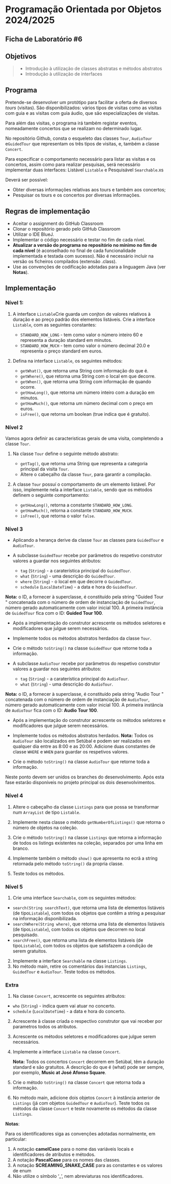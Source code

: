 # Programação  Orientada por Objetos 2024/2025

## Ficha de Laboratório #6

## Objetivos

> - Introdução à utilização de classes abstratas e métodos abstratos
> - Introdução à utilização de interfaces

## Programa

Pretende-se desenvolver um protótipo para facilitar a oferta de diversos _tours_ (visitas). São disponibilizados: vários tipos de visitas como as visitas com guia e as visitas com guia áudio, que são especializações de visitas.

Para além das visitas, o programa irá também registar eventos, nomeadamente  concertos que se realizam no determinado lugar. 

No repositório Github, consta o esqueleto das classes `Tour`, `AudioTour` e`GuidedTour` que representam os três tipos de visitas, e, também a classe `Concert`.

Para especificar o comportamento necessário para listar as visitas e os concertos,  assim como para realizar pesquisas, será necessário implementar duas interfaces: Listável `Listable` e Pesquisável `Searchable`.xs

Deverá ser possível:

- Obter diversas informações relativas aos tours e também aos concertos;
- Pesquisar os tours e os concertos por diversas informações.

## Regras de implementação

- Aceitar o assignment do GitHub Classroom
- Clonar o repositório gerado pelo GitHub Classroom
- Utilizar o IDE BlueJ.
- Implementar o código necessário e testar no fim de cada nível.
- **Atualizar a versão do programa no repositório no mínimo no fim de cada nível** (é aconselhado no final de cada funcionalidade implementada e testada com sucesso). Não é necessário incluir na versão os ficheiros compilados (extensão .class).
- Use as convenções de codificação adotadas para a linguagem Java (ver **Notas**).

## Implementação

### Nível 1:

1. A interface `Listable`Crie guarda um conjton de valores relativos à duração e ao preço padrão dos elementos listáveis. Crie a interface `Listable`, com as seguintes constantes:

   - `STANDARD_HOW_LONG` - tem como valor o número inteiro 60 e representa a duração standard em minutos.
   - `STANDARD_HOW_MUCH` - tem como valor o número decimal 20.0 e representa o preço standard em euros.
2. Defina na interface `Listable`, os seguintes métodos:

   - `getWhat()`, que retorna uma String com informação do que é.
   - `getWhere()`, que retorna uma String com o local em que decorre.
   - `getWhen()`, que retorna uma String com informação de quando ocorre.
   - `getHowLong()`, que retorna um número inteiro com a duração em minutos.
   - `getHowMuch()`, que retorna um número decimal com o preço em euros.
   - `isFree()`, que retorna um boolean (true indica que é gratuito).

### Nível 2

Vamos agora definir as caracteristicas gerais de uma visita, completendo a classe  `Tour`.

1. Na classe `Tour` define o seguinte método abstrato:

   - `getTag()`, que retorna uma String que representa a categoria principal da visita `Tour`.
   - Altere o cabeçalho da classe `Tour`, para garantir a compilação.

4. A classe `Tour` possuí o comportamento de um elemento listável. Por isso, implemente nela a interface  `Listable`, sendo que os métodos definem o seguinte comportamento:

   - `getHowLong()`, retorna a constante `STANDARD_HOW_LONG`.
   - `getHowMuch()`, retorna a constante `STANDARD_HOW_MUCH`.
   - `isFree()`, que retorna o valor `false`.

### Nível 3

- Aplicando a herança derive da classe `Tour` as classes para `GuidedTour` e `AudioTour`.

- A subclasse `GuidedTour` recebe por parâmetros do respetivo construtor valores a guardar nos seguintes atributos:
  - `tag` (`String`) - a caraterística principal do `GuidedTour`.
  - `what` (`String`) - uma descrição do `GuidedTour`.
  - `where` (`String`) - o local em que decorre o `GuidedTour`.
  - `schedule` (`LocalDateTime`) - a data e hora do `GuidedTour`.

**Nota:** o ID, a fornecer à superclasse, é constituído pela string "Guided Tour " concatenada com o número de ordem de instanciação de `GuidedTour`, número gerado automaticamente com valor inicial 100. A primeira instância de `GuidedTour` fica com o ID: **Guided Tour 100**.

- Após a implementação do construtor acrescente os métodos seletores e modificadores que julgue serem necessários.

- Implemente todos os métodos abstratos herdados da classe `Tour`.

- Crie o método `toString()` na classe `GuidedTour` que retorne toda a informação.

- A subclasse `AudioTour` recebe por parâmetros do respetivo construtor valores a guardar nos seguintes atributos:
  - `tag` (`String`) - a caraterística principal do `AudioTour`.
  - `what` (`String`) - uma descrição do `AudioTour`.

**Nota:** o ID, a fornecer à superclasse, é constituído pela string "Audio Tour " concatenada com o número de ordem de instanciação de `AudioTour`, número gerado automaticamente com valor inicial 100. A primeira instância de `AudioTour` fica com o ID: **Audio Tour 100**.

- Após a implementação do construtor acrescente os métodos seletores e modificadores que julgue serem necessários.

- Implemente todos os métodos abstratos herdados.
  **Nota:** Todos os `AudioTour` são localizados em Setúbal e podem ser realizados em qualquer dia entre as 8:00 e as 20:00. Adicione duas constantes de classe `WHERE` e `WHEN` para guardar os respetivos valores.

- Crie o método `toString()` na classe `AudioTour` que retorne toda a informação.

Neste ponto devem ser unidos os branches do desenvolvimento. Após esta fase estarão disponíveis no projeto principal os dois desenvolvimentos.

### Nível 4

1. Altere o cabeçalho  da classe `Listings` para que possa se transformar num `ArrayList` de tipo `Listable`.
2. Implemente nesta classe o método `getNumberOfListings()` que retorna o número de objetos na coleção.
3. Crie o método `toString()` na classe `Listings` que retorna a informação de todos os listings existentes na coleção, separados por uma linha em branco. 
4. Implemente também o método `show()` que apresenta no ecrã a string retornada pelo método `toString()` da propria classe.

5. Teste todos os métodos.

### Nível 5

1. Crie uma interface `Searchable`, com os seguintes métodos:

- `search(String searchText)`, que retorna uma lista de elementos listáveis (de tipo`Listable`), com todos os objetos que contêm a string a pesquisar na informação disponibilizada.
- `searchWhere(String where)`, que retorna uma lista de elementos listáveis (de tipo`Listable`), com todos os objetos que decorrem no local pesquisado.
- `searchFree()`, que retorna uma lista de elementos listáveis (de tipo`Listable`), com todos os objetos que satisfazem a condição de serem gratuitos.

2. Implemente a interface `Searchable` na classe `Listings`.
3. No método main, retire os comentários das instancias `Listings`,  `GuidedTour` e `AudioTour`. Teste todos os métodos.

### Extra

1. Na classe `Concert`, acrescente os seguintes atributos:

- `who` (`String`) - indica quem vai atuar no concerto.
- `schedule` (`LocalDateTime`) - a data e hora do concerto.

2. Acrescente à classe criada o respectivo construtor que vai receber por parametros todos os atributos.

3. Acrescente os métodos seletores e modificadores que julgue serem necessários.

4. Implemente a interface `Listable` na classe `Concert`.

   **Nota:** Todos os concertos `Concert` decorrem em Setúbal, têm a duração standard e são gratuitos. A descrição do que é (what) pode ser sempre, por exemplo,  **Music at José Afonso Square**.

5. Crie o método `toString()` na classe `Concert` que retorna toda a informação.

6. No método main, adicione dois objetos `Concert` à instância anterior de `Listings` (já com objetos `GuidedTour` e `AudioTour`). Teste todos os métodos da classe `Concert` e teste novamente os métodos da classe `Listings`.

**Notas**:

Para os identificadores siga as convenções adotadas normalmente, em particular:

1. A notação **camelCase** para o nome das variáveis locais e identificadores de atributos e métodos.
2. A notação **PascalCase** para os nomes das classes.
3. A notação **SCREAMING_SNAKE_CASE** para as constantes e os valores de enum
4. Não utilize o símbolo ‘_’, nem abreviaturas nos identificadores.
